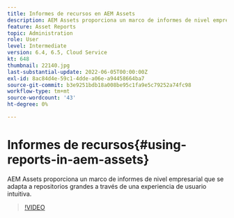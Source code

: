 ```yaml
---
title: Informes de recursos en AEM Assets
description: AEM Assets proporciona un marco de informes de nivel empresarial que se adapta a repositorios grandes a través de una experiencia de usuario intuitiva.
feature: Asset Reports
topic: Administration
role: User
level: Intermediate
version: 6.4, 6.5, Cloud Service
kt: 648
thumbnail: 22140.jpg
last-substantial-update: 2022-06-05T00:00:00Z
exl-id: 8ac84d4e-59c1-4dde-a06e-a94458664ba7
source-git-commit: b3e9251bdb18a008be95c1fa9e5c79252a74fc98
workflow-type: tm+mt
source-wordcount: '43'
ht-degree: 0%

---
```


# Informes de recursos{#using-reports-in-aem-assets}

AEM Assets proporciona un marco de informes de nivel empresarial que se adapta a repositorios grandes a través de una experiencia de usuario intuitiva.

>[!VIDEO](https://video.tv.adobe.com/v/22140?quality=12&learn=on)
